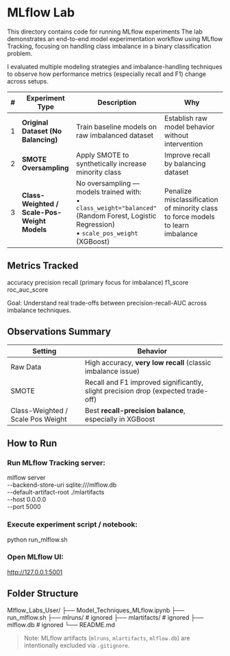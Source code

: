# MLflow Lab
This directory contains code for running MLflow experiments
The lab demonstrates an end-to-end model experimentation workflow using MLflow Tracking, focusing on handling class imbalance in a binary classification problem.

I evaluated multiple modeling strategies and imbalance-handling techniques to observe how performance metrics (especially recall and F1) change across setups.

| # | Experiment Type                              | Description                                                                                                                                    | Why                                                                             |
| - | -------------------------------------------- | ---------------------------------------------------------------------------------------------------------------------------------------------- | ------------------------------------------------------------------------------- |
| 1 | **Original Dataset (No Balancing)**          | Train baseline models on raw imbalanced dataset                                                                                                | Establish raw model behavior without intervention                               |
| 2 | **SMOTE Oversampling**                       | Apply SMOTE to synthetically increase minority class                                                                                           | Improve recall by balancing dataset                                             |
| 3 | **Class-Weighted / Scale-Pos-Weight Models** | No oversampling — models trained with: <br>• `class_weight="balanced"` (Random Forest, Logistic Regression) <br>• `scale_pos_weight` (XGBoost) | Penalize misclassification of minority class to force models to learn imbalance |

## Metrics Tracked
accuracy
precision
recall (primary focus for imbalance)
f1_score
roc_auc_score

Goal: Understand real trade-offs between precision-recall-AUC across imbalance techniques.

## Observations Summary
| Setting                           | Behavior                                                                         |
| --------------------------------- | -------------------------------------------------------------------------------- |
| Raw Data                          | High accuracy, **very low recall** (classic imbalance issue)                     |
| SMOTE                             | Recall and F1 improved significantly, slight precision drop (expected trade-off) |
| Class-Weighted / Scale Pos Weight | Best **recall-precision balance**, especially in XGBoost                         |

## How to Run
### Run MLflow Tracking server:
mlflow server \
--backend-store-uri sqlite:///mlflow.db \
--default-artifact-root ./mlartifacts \
--host 0.0.0.0 \
--port 5000

### Execute experiment script / notebook:
python run_mlflow.sh

### Open MLflow UI:
http://127.0.0.1:5001

## Folder Structure
Mlflow_Labs_User/
    ├── Model_Techniques_MLflow.ipynb
    ├── run_mlflow.sh
    ├── mlruns/         # ignored
    ├── mlartifacts/    # ignored
    ├── mlflow.db       # ignored
    └── README.md

> Note: MLflow artifacts (`mlruns`, `mlartifacts`, `mlflow.db`) are intentionally excluded via `.gitignore`.